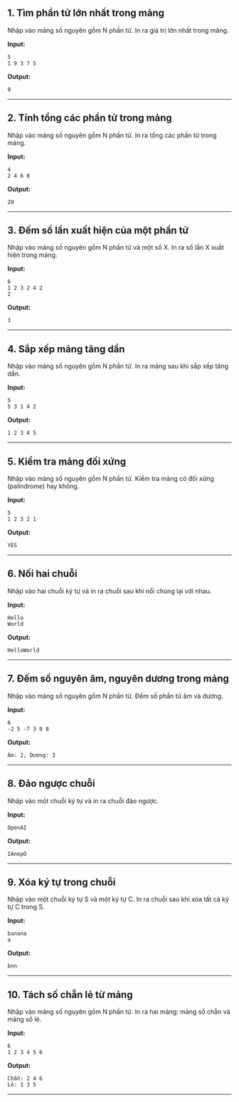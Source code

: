 

## 1. Tìm phần tử lớn nhất trong mảng

Nhập vào mảng số nguyên gồm N phần tử. In ra giá trị lớn nhất trong mảng.

**Input:**

```
5
1 9 3 7 5
```

**Output:**

```
9
```

---

## 2. Tính tổng các phần tử trong mảng

Nhập vào mảng số nguyên gồm N phần tử. In ra tổng các phần tử trong mảng.

**Input:**

```
4
2 4 6 8
```

**Output:**

```
20
```

---

## 3. Đếm số lần xuất hiện của một phần tử

Nhập vào mảng số nguyên gồm N phần tử và một số X. In ra số lần X xuất hiện trong mảng.

**Input:**

```
6
1 2 3 2 4 2
2
```

**Output:**

```
3
```

---

## 4. Sắp xếp mảng tăng dần

Nhập vào mảng số nguyên gồm N phần tử. In ra mảng sau khi sắp xếp tăng dần.

**Input:**

```
5
5 3 1 4 2
```

**Output:**

```
1 2 3 4 5
```

---

## 5. Kiểm tra mảng đối xứng

Nhập vào mảng số nguyên gồm N phần tử. Kiểm tra mảng có đối xứng (palindrome) hay không.

**Input:**

```
5
1 2 3 2 1
```

**Output:**

```
YES
```

---

## 6. Nối hai chuỗi

Nhập vào hai chuỗi ký tự và in ra chuỗi sau khi nối chúng lại với nhau.

**Input:**

```
Hello
World
```

**Output:**

```
HelloWorld
```

---

## 7. Đếm số nguyên âm, nguyên dương trong mảng

Nhập vào mảng số nguyên gồm N phần tử. Đếm số phần tử âm và dương.

**Input:**

```
6
-2 5 -7 3 0 8
```

**Output:**

```
Âm: 2, Dương: 3
```

---

## 8. Đảo ngược chuỗi

Nhập vào một chuỗi ký tự và in ra chuỗi đảo ngược.

**Input:**

```
OpenAI
```

**Output:**

```
IAnepO
```

---

## 9. Xóa ký tự trong chuỗi

Nhập vào một chuỗi ký tự S và một ký tự C. In ra chuỗi sau khi xóa tất cả ký tự C trong S.

**Input:**

```
banana
a
```

**Output:**

```
bnn
```

---

## 10. Tách số chẵn lẻ từ mảng

Nhập vào mảng số nguyên gồm N phần tử. In ra hai mảng: mảng số chẵn và mảng số lẻ.

**Input:**

```
6
1 2 3 4 5 6
```

**Output:**

```
Chẵn: 2 4 6
Lẻ: 1 3 5
```

---
